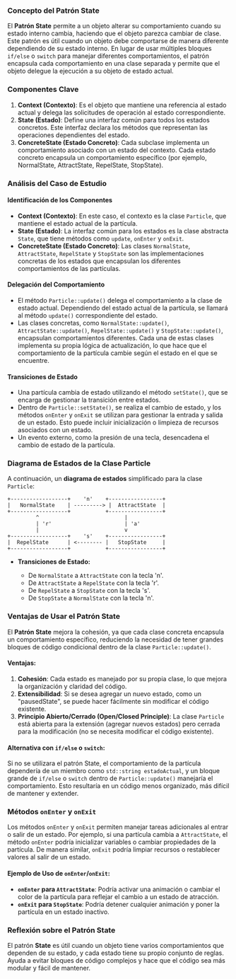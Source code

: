 ### **Concepto del Patrón State**

El **Patrón State** permite a un objeto alterar su comportamiento cuando su estado interno cambia, haciendo que el objeto parezca cambiar de clase. Este patrón es útil cuando un objeto debe comportarse de manera diferente dependiendo de su estado interno. En lugar de usar múltiples bloques `if/else` o `switch` para manejar diferentes comportamientos, el patrón encapsula cada comportamiento en una clase separada y permite que el objeto delegue la ejecución a su objeto de estado actual.

### **Componentes Clave**

1. **Context (Contexto)**: Es el objeto que mantiene una referencia al estado actual y delega las solicitudes de operación al estado correspondiente.
2. **State (Estado)**: Define una interfaz común para todos los estados concretos. Este interfaz declara los métodos que representan las operaciones dependientes del estado.
3. **ConcreteState (Estado Concreto)**: Cada subclase implementa un comportamiento asociado con un estado del contexto. Cada estado concreto encapsula un comportamiento específico (por ejemplo, NormalState, AttractState, RepelState, StopState).

### **Análisis del Caso de Estudio**

#### **Identificación de los Componentes**

* **Context (Contexto)**: En este caso, el contexto es la clase `Particle`, que mantiene el estado actual de la partícula.
* **State (Estado)**: La interfaz común para los estados es la clase abstracta `State`, que tiene métodos como `update`, `onEnter` y `onExit`.
* **ConcreteState (Estado Concreto)**: Las clases `NormalState`, `AttractState`, `RepelState` y `StopState` son las implementaciones concretas de los estados que encapsulan los diferentes comportamientos de las partículas.

#### **Delegación del Comportamiento**

* El método `Particle::update()` delega el comportamiento a la clase de estado actual. Dependiendo del estado actual de la partícula, se llamará al método `update()` correspondiente del estado.
* Las clases concretas, como `NormalState::update()`, `AttractState::update()`, `RepelState::update()` y `StopState::update()`, encapsulan comportamientos diferentes. Cada una de estas clases implementa su propia lógica de actualización, lo que hace que el comportamiento de la partícula cambie según el estado en el que se encuentre.

#### **Transiciones de Estado**

* Una partícula cambia de estado utilizando el método `setState()`, que se encarga de gestionar la transición entre estados.
* Dentro de `Particle::setState()`, se realiza el cambio de estado, y los métodos `onEnter` y `onExit` se utilizan para gestionar la entrada y salida de un estado. Esto puede incluir inicialización o limpieza de recursos asociados con un estado.
* Un evento externo, como la presión de una tecla, desencadena el cambio de estado de la partícula.

### **Diagrama de Estados de la Clase Particle**

A continuación, un **diagrama de estados** simplificado para la clase `Particle`:

```
+------------------+    'n'    +-----------------+
|   NormalState    | ---------> |  AttractState  |
+------------------+           +-----------------+
         ^                           |
         | 'r'                       | 'a'
         |                           v
+------------------+    's'    +-----------------+
|  RepelState      | <-------- |   StopState     |
+------------------+           +-----------------+
```

* **Transiciones de Estado:**

  * De `NormalState` a `AttractState` con la tecla 'n'.
  * De `AttractState` a `RepelState` con la tecla 'r'.
  * De `RepelState` a `StopState` con la tecla 's'.
  * De `StopState` a `NormalState` con la tecla 'n'.

### **Ventajas de Usar el Patrón State**

El **Patrón State** mejora la cohesión, ya que cada clase concreta encapsula un comportamiento específico, reduciendo la necesidad de tener grandes bloques de código condicional dentro de la clase `Particle::update()`.

#### **Ventajas:**

1. **Cohesión**: Cada estado es manejado por su propia clase, lo que mejora la organización y claridad del código.
2. **Extensibilidad**: Si se desea agregar un nuevo estado, como un "pausedState", se puede hacer fácilmente sin modificar el código existente.
3. **Principio Abierto/Cerrado (Open/Closed Principle)**: La clase `Particle` está abierta para la extensión (agregar nuevos estados) pero cerrada para la modificación (no se necesita modificar el código existente).

#### **Alternativa con `if/else` o `switch`:**

Si no se utilizara el patrón State, el comportamiento de la partícula dependería de un miembro como `std::string estadoActual`, y un bloque grande de `if/else` o `switch` dentro de `Particle::update()` manejaría el comportamiento. Esto resultaría en un código menos organizado, más difícil de mantener y extender.

### **Métodos `onEnter` y `onExit`**

Los métodos `onEnter` y `onExit` permiten manejar tareas adicionales al entrar o salir de un estado. Por ejemplo, si una partícula cambia a `AttractState`, el método `onEnter` podría inicializar variables o cambiar propiedades de la partícula. De manera similar, `onExit` podría limpiar recursos o restablecer valores al salir de un estado.

#### Ejemplo de Uso de `onEnter`/`onExit`:

* **`onEnter` para `AttractState`**: Podría activar una animación o cambiar el color de la partícula para reflejar el cambio a un estado de atracción.
* **`onExit` para `StopState`**: Podría detener cualquier animación y poner la partícula en un estado inactivo.

### **Reflexión sobre el Patrón State**

El patrón **State** es útil cuando un objeto tiene varios comportamientos que dependen de su estado, y cada estado tiene su propio conjunto de reglas. Ayuda a evitar bloques de código complejos y hace que el código sea más modular y fácil de mantener.

